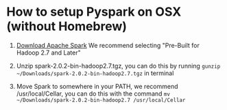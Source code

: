 # How to setup Pyspark on OSX (without Homebrew)

1.  [Download Apache Spark](http://spark.apache.org/downloads.html)
We recommend selecting "Pre-Built for Hadoop 2.7 and Later"

2.  Unzip spark-2.0.2-bin-hadoop2.7.tgz, you can do this by running `gunzip ~/Downloads/spark-2.0.2-bin-hadoop2.7.tgz` in terminal

3.  Move Spark to somewhere in your PATH, we recommend /usr/local/Cellar, you can do this with the command `mv ~/Downloads/spark-2.0.2-bin-hadoop2.7 /usr/local/Cellar`
